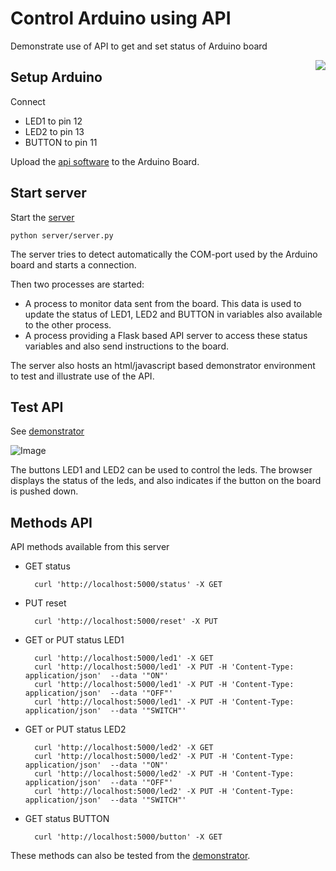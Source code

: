 # Control Arduino using API

Demonstrate use of API to get and set status of Arduino board

<img align="right" src="../master/images/arduino.jpeg?raw=true">

## Setup Arduino

Connect

- LED1 to pin 12
- LED2 to pin 13
- BUTTON to pin 11

Upload the [api software](arduino/api/api.ino) to the Arduino Board.

## Start server

Start the [server](server/server.py)

```
python server/server.py
```

The server tries to detect automatically the COM-port used by the Arduino board and starts a connection.

Then two processes are started:

- A process to monitor data sent from the board. This data is used to update the status of LED1, LED2 and BUTTON in variables also available to the other process.
- A process providing a Flask based API server to access these status variables and also send instructions to the board. 

The server also hosts an html/javascript based demonstrator environment to test and 
illustrate use of the API.

## Test API

See [demonstrator](http://localhost:5000/)

![Image](../master/images/browser.png?raw=true)

The buttons LED1 and LED2 can be used to control the leds. The browser displays the status of the leds, and also indicates if the button on the board is pushed down.

## Methods API

API methods available from this server

- GET status 
 
        curl 'http://localhost:5000/status' -X GET
        
- PUT reset

        curl 'http://localhost:5000/reset' -X PUT        
        
- GET or PUT status LED1   

        curl 'http://localhost:5000/led1' -X GET
        curl 'http://localhost:5000/led1' -X PUT -H 'Content-Type: application/json'  --data '"ON"'
        curl 'http://localhost:5000/led1' -X PUT -H 'Content-Type: application/json'  --data '"OFF"'
        curl 'http://localhost:5000/led1' -X PUT -H 'Content-Type: application/json'  --data '"SWITCH"'
        
- GET or PUT status LED2   

        curl 'http://localhost:5000/led2' -X GET
        curl 'http://localhost:5000/led2' -X PUT -H 'Content-Type: application/json'  --data '"ON"'
        curl 'http://localhost:5000/led2' -X PUT -H 'Content-Type: application/json'  --data '"OFF"'
        curl 'http://localhost:5000/led2' -X PUT -H 'Content-Type: application/json'  --data '"SWITCH"'            

- GET status BUTTON 

        curl 'http://localhost:5000/button' -X GET
        
These methods can also be tested from the [demonstrator](http://localhost:5000/).        
        
        